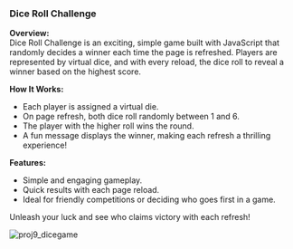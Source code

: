 ### Dice Roll Challenge

**Overview:**  
Dice Roll Challenge is an exciting, simple game built with JavaScript that randomly decides a winner each time the page is refreshed. Players are represented by virtual dice, and with every reload, the dice roll to reveal a winner based on the highest score. 

**How It Works:**  
- Each player is assigned a virtual die.
- On page refresh, both dice roll randomly between 1 and 6.
- The player with the higher roll wins the round.
- A fun message displays the winner, making each refresh a thrilling experience!

**Features:**
- Simple and engaging gameplay.
- Quick results with each page reload.
- Ideal for friendly competitions or deciding who goes first in a game.

Unleash your luck and see who claims victory with each refresh!

![proj9_dicegame](https://github.com/user-attachments/assets/c7d6d559-6d3b-4d9a-8b02-150bef1c4dd6)
